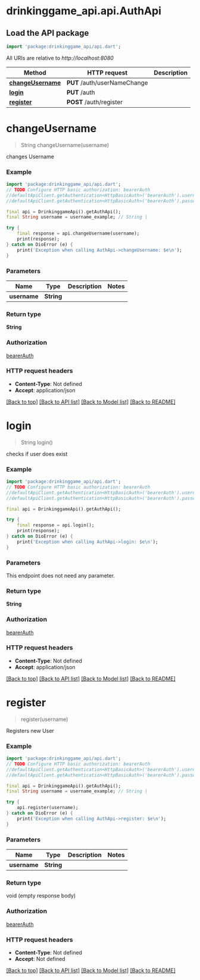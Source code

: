 # drinkinggame_api.api.AuthApi

## Load the API package
```dart
import 'package:drinkinggame_api/api.dart';
```

All URIs are relative to *http://localhost:8080*

Method | HTTP request | Description
------------- | ------------- | -------------
[**changeUsername**](AuthApi.md#changeusername) | **PUT** /auth/userNameChange | 
[**login**](AuthApi.md#login) | **PUT** /auth | 
[**register**](AuthApi.md#register) | **POST** /auth/register | 


# **changeUsername**
> String changeUsername(username)



changes Username

### Example
```dart
import 'package:drinkinggame_api/api.dart';
// TODO Configure HTTP basic authorization: bearerAuth
//defaultApiClient.getAuthentication<HttpBasicAuth>('bearerAuth').username = 'YOUR_USERNAME'
//defaultApiClient.getAuthentication<HttpBasicAuth>('bearerAuth').password = 'YOUR_PASSWORD';

final api = DrinkinggameApi().getAuthApi();
final String username = username_example; // String | 

try {
    final response = api.changeUsername(username);
    print(response);
} catch on DioError (e) {
    print('Exception when calling AuthApi->changeUsername: $e\n');
}
```

### Parameters

Name | Type | Description  | Notes
------------- | ------------- | ------------- | -------------
 **username** | **String**|  | 

### Return type

**String**

### Authorization

[bearerAuth](../README.md#bearerAuth)

### HTTP request headers

 - **Content-Type**: Not defined
 - **Accept**: application/json

[[Back to top]](#) [[Back to API list]](../README.md#documentation-for-api-endpoints) [[Back to Model list]](../README.md#documentation-for-models) [[Back to README]](../README.md)

# **login**
> String login()



checks if user does exist

### Example
```dart
import 'package:drinkinggame_api/api.dart';
// TODO Configure HTTP basic authorization: bearerAuth
//defaultApiClient.getAuthentication<HttpBasicAuth>('bearerAuth').username = 'YOUR_USERNAME'
//defaultApiClient.getAuthentication<HttpBasicAuth>('bearerAuth').password = 'YOUR_PASSWORD';

final api = DrinkinggameApi().getAuthApi();

try {
    final response = api.login();
    print(response);
} catch on DioError (e) {
    print('Exception when calling AuthApi->login: $e\n');
}
```

### Parameters
This endpoint does not need any parameter.

### Return type

**String**

### Authorization

[bearerAuth](../README.md#bearerAuth)

### HTTP request headers

 - **Content-Type**: Not defined
 - **Accept**: application/json

[[Back to top]](#) [[Back to API list]](../README.md#documentation-for-api-endpoints) [[Back to Model list]](../README.md#documentation-for-models) [[Back to README]](../README.md)

# **register**
> register(username)



Registers new User

### Example
```dart
import 'package:drinkinggame_api/api.dart';
// TODO Configure HTTP basic authorization: bearerAuth
//defaultApiClient.getAuthentication<HttpBasicAuth>('bearerAuth').username = 'YOUR_USERNAME'
//defaultApiClient.getAuthentication<HttpBasicAuth>('bearerAuth').password = 'YOUR_PASSWORD';

final api = DrinkinggameApi().getAuthApi();
final String username = username_example; // String | 

try {
    api.register(username);
} catch on DioError (e) {
    print('Exception when calling AuthApi->register: $e\n');
}
```

### Parameters

Name | Type | Description  | Notes
------------- | ------------- | ------------- | -------------
 **username** | **String**|  | 

### Return type

void (empty response body)

### Authorization

[bearerAuth](../README.md#bearerAuth)

### HTTP request headers

 - **Content-Type**: Not defined
 - **Accept**: Not defined

[[Back to top]](#) [[Back to API list]](../README.md#documentation-for-api-endpoints) [[Back to Model list]](../README.md#documentation-for-models) [[Back to README]](../README.md)

